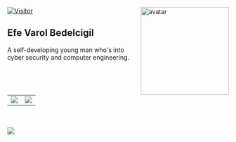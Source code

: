 <img align="right" alt="avatar" width="200" src="avatar2.JPG">  [![Visitor](https://visitor-badge.laobi.icu/badge?page_id=EfeVaroll.EfeVaroll)](#)

## Efe Varol Bedelcigil

A self-developing young man who's into cyber security and computer engineering.

<table class="center">

<tr>
  <td><a href="https://github.com/EfeVaroll">
  <img src="https://img.shields.io/badge/GitHub-100000?style=for-the-badge&logo=github&logoColor=white">
 </a> 
<td><a href="https://www.linkedin.com/in/efevarolbedelcigil/">
<img src="https://img.shields.io/badge/LinkedIn-0077B5?style=for-the-badge&logo=linkedin&logoColor=white">
</a> 
  </tr>
</table>
<br></br>

<img align="left" src="https://github-readme-stats.vercel.app/api?username=EfeVaroll&theme=blue-green">

